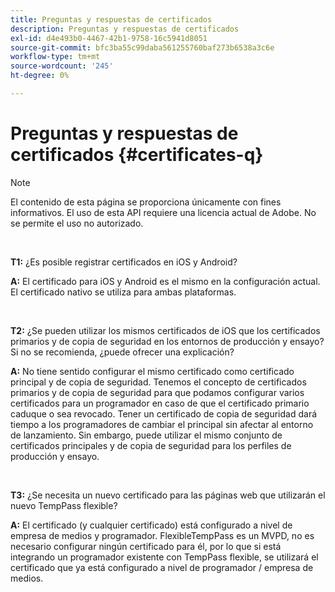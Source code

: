 ```yaml
---
title: Preguntas y respuestas de certificados
description: Preguntas y respuestas de certificados
exl-id: d4e493b0-4467-42b1-9758-16c5941d8051
source-git-commit: bfc3ba55c99daba561255760baf273b6538a3c6e
workflow-type: tm+mt
source-wordcount: '245'
ht-degree: 0%

---
```


# Preguntas y respuestas de certificados {#certificates-q}

>[!NOTE]
>
>El contenido de esta página se proporciona únicamente con fines informativos. El uso de esta API requiere una licencia actual de Adobe. No se permite el uso no autorizado.

</br>

**T1:** ¿Es posible registrar certificados en iOS y Android?

**A:** El certificado para iOS y Android es el mismo en la configuración actual. El certificado nativo se utiliza para ambas plataformas.

</br>

**T2:** ¿Se pueden utilizar los mismos certificados de iOS que los certificados primarios y de copia de seguridad en los entornos de producción y ensayo? Si no se recomienda, ¿puede ofrecer una explicación?

**A:** No tiene sentido configurar el mismo certificado como certificado principal y de copia de seguridad. Tenemos el concepto de certificados primarios y de copia de seguridad para que podamos configurar varios certificados para un programador en caso de que el certificado primario caduque o sea revocado. Tener un certificado de copia de seguridad dará tiempo a los programadores de cambiar el principal sin afectar al entorno de lanzamiento. Sin embargo, puede utilizar el mismo conjunto de certificados principales y de copia de seguridad para los perfiles de producción y ensayo.

</br>

**T3:** ¿Se necesita un nuevo certificado para las páginas web que utilizarán el nuevo TempPass flexible? 

**A:** El certificado (y cualquier certificado) está configurado a nivel de empresa de medios y programador. FlexibleTempPass es un MVPD, no es necesario configurar ningún certificado para él, por lo que si está integrando un programador existente con TempPass flexible, se utilizará el certificado que ya está configurado a nivel de programador / empresa de medios.

